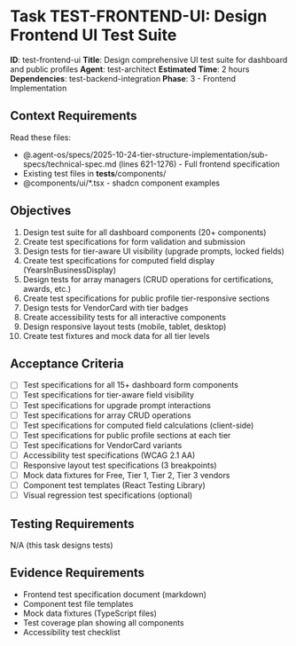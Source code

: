 # Task TEST-FRONTEND-UI: Design Frontend UI Test Suite

**ID**: test-frontend-ui
**Title**: Design comprehensive UI test suite for dashboard and public profiles
**Agent**: test-architect
**Estimated Time**: 2 hours
**Dependencies**: test-backend-integration
**Phase**: 3 - Frontend Implementation

## Context Requirements

Read these files:
- @.agent-os/specs/2025-10-24-tier-structure-implementation/sub-specs/technical-spec.md (lines 621-1276) - Full frontend specification
- Existing test files in __tests__/components/
- @components/ui/*.tsx - shadcn component examples

## Objectives

1. Design test suite for all dashboard components (20+ components)
2. Create test specifications for form validation and submission
3. Design tests for tier-aware UI visibility (upgrade prompts, locked fields)
4. Create test specifications for computed field display (YearsInBusinessDisplay)
5. Design tests for array managers (CRUD operations for certifications, awards, etc.)
6. Create test specifications for public profile tier-responsive sections
7. Design tests for VendorCard with tier badges
8. Create accessibility tests for all interactive components
9. Design responsive layout tests (mobile, tablet, desktop)
10. Create test fixtures and mock data for all tier levels

## Acceptance Criteria

- [ ] Test specifications for all 15+ dashboard form components
- [ ] Test specifications for tier-aware field visibility
- [ ] Test specifications for upgrade prompt interactions
- [ ] Test specifications for array CRUD operations
- [ ] Test specifications for computed field calculations (client-side)
- [ ] Test specifications for public profile sections at each tier
- [ ] Test specifications for VendorCard variants
- [ ] Accessibility test specifications (WCAG 2.1 AA)
- [ ] Responsive layout test specifications (3 breakpoints)
- [ ] Mock data fixtures for Free, Tier 1, Tier 2, Tier 3 vendors
- [ ] Component test templates (React Testing Library)
- [ ] Visual regression test specifications (optional)

## Testing Requirements

N/A (this task designs tests)

## Evidence Requirements

- Frontend test specification document (markdown)
- Component test file templates
- Mock data fixtures (TypeScript files)
- Test coverage plan showing all components
- Accessibility test checklist
